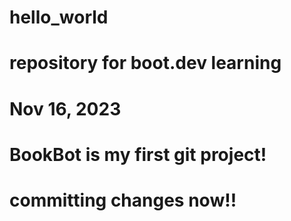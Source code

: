 # hello_world
# repository for boot.dev learning
# Nov 16, 2023
# BookBot is my first git project!
# committing changes now!!
